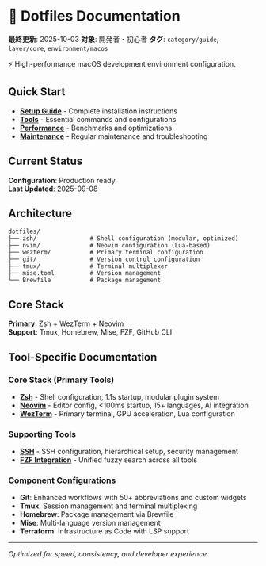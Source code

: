 # 📖 Dotfiles Documentation

**最終更新**: 2025-10-03
**対象**: 開発者・初心者
**タグ**: `category/guide`, `layer/core`, `environment/macos`

⚡ High-performance macOS development environment configuration.

## Quick Start

- **[Setup Guide](setup.md)** - Complete installation instructions
- **[Tools](tools.md)** - Essential commands and configurations
- **[Performance](performance.md)** - Benchmarks and optimizations
- **[Maintenance](maintenance.md)** - Regular maintenance and troubleshooting

## Current Status

**Configuration**: Production ready  
**Last Updated**: 2025-09-08

## Architecture

```text
dotfiles/
├── zsh/               # Shell configuration (modular, optimized)
├── nvim/              # Neovim configuration (Lua-based)
├── wezterm/           # Primary terminal configuration
├── git/               # Version control configuration
├── tmux/              # Terminal multiplexer
├── mise.toml          # Version management
└── Brewfile           # Package management
```

## Core Stack

**Primary**: Zsh + WezTerm + Neovim  
**Support**: Tmux, Homebrew, Mise, FZF, GitHub CLI

## Tool-Specific Documentation

### Core Stack (Primary Tools)

- **[Zsh](tools/zsh.md)** - Shell configuration, 1.1s startup, modular plugin system
- **[Neovim](tools/nvim.md)** - Editor config, <100ms startup, 15+ languages, AI integration
- **[WezTerm](tools/wezterm.md)** - Primary terminal, GPU acceleration, Lua configuration

### Supporting Tools

- **[SSH](tools/ssh.md)** - SSH configuration, hierarchical setup, security management
- **[FZF Integration](tools/fzf-integration.md)** - Unified fuzzy search across all tools

### Component Configurations

- **Git**: Enhanced workflows with 50+ abbreviations and custom widgets
- **Tmux**: Session management and terminal multiplexing
- **Homebrew**: Package management via Brewfile
- **Mise**: Multi-language version management
- **Terraform**: Infrastructure as Code with LSP support

---

_Optimized for speed, consistency, and developer experience._
